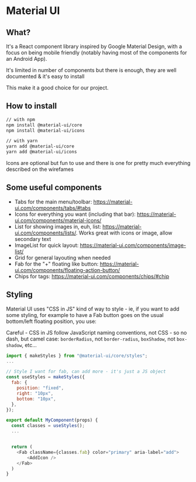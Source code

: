 # Material UI

## What?

It's a React component library inspired by Google Material Design, with a focus on being mobile friendly (notably having most of the components for an Android App).

It's limited in number of components but there is enough, they are well documented & it's easy to install

This make it a good choice for our project.

## How to install

```bash
// with npm
npm install @material-ui/core
npm install @material-ui/icons

// with yarn
yarn add @material-ui/core
yarn add @material-ui/icons
```

Icons are optional but fun to use and there is one for pretty much everything described on the wirefames

## Some useful components

- Tabs for the main menu/toolbar: https://material-ui.com/components/tabs/#tabs
- Icons for everything you want (including that bar): https://material-ui.com/components/material-icons/
- List for showing images in, euh, list: https://material-ui.com/components/lists/. Works great with icons or image, allow secondary text
- ImageList for quick layout: https://material-ui.com/components/image-list/
- Grid for general layouting when needed
- Fab for the "+" floating like button: https://material-ui.com/components/floating-action-button/
- Chips for tags: https://material-ui.com/components/chips/#chip

## Styling 

Material UI uses "CSS in JS" kind of way to style - ie, if you want to add some styling, for example to have a Fab button goes on the usual bottom/left floating position, you use:

Careful - CSS in JS follow JavaScript naming conventions, not CSS - so no dash, but camel case: `borderRadius`, not `border-radius`, `boxShadow`, not `box-shadow`, etc...

```javascript
import { makeStyles } from "@material-ui/core/styles";
...

// Style I want for fab, can add more - it's just a JS object
const useStyles = makeStyles({
  fab: {
    position: "fixed",
    right: "10px",
    bottom: "10px",
  },
});

export default MyComponent(props) {
  const classes = useStyles();
  ...


  return (
    <Fab className={classes.fab} color="primary" aria-label="add">
        <AddIcon />
    </Fab>
  )
}
```

